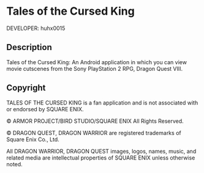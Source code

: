 Tales of the Cursed King
========================

DEVELOPER: huhx0015

## Description

Tales of the Cursed King: An Android application in which you can view movie cutscenes from the Sony PlayStation 2 RPG, Dragon Quest VIII.

## Copyright

TALES OF THE CURSED KING is a fan application and is not associated with or endorsed by SQUARE ENIX.

© ARMOR PROJECT/BIRD STUDIO/SQUARE ENIX All Rights Reserved.

© DRAGON QUEST, DRAGON WARRIOR are registered trademarks of Square Enix Co., Ltd.

All DRAGON WARRIOR, DRAGON QUEST images, logos, names, music, and related media are intellectual properties of SQUARE ENIX unless otherwise noted.
